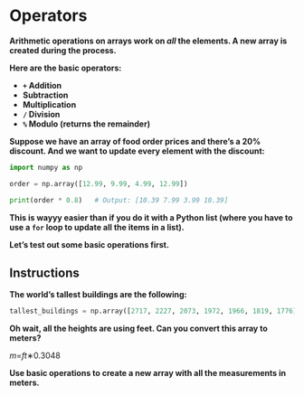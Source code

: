 # Operators

**Arithmetic operations on arrays work on *all* the elements. A new array is created during the process.**

**Here are the basic operators:**

- **`+` Addition**
- **Subtraction**
- **Multiplication**
- **`/` Division**
- **`%` Modulo (returns the remainder)**

**Suppose we have an array of food order prices and there’s a 20% discount. And we want to update every element with the discount:**

```python
import numpy as np

order = np.array([12.99, 9.99, 4.99, 12.99])

print(order * 0.8)   # Output: [10.39 7.99 3.99 10.39]

```

**This is wayyy easier than if you do it with a Python list (where you have to use a `for` loop to update all the items in a list).**

**Let’s test out some basic operations first.**

## **Instructions**

**The world’s tallest buildings are the following:**

```python
tallest_buildings = np.array([2717, 2227, 2073, 1972, 1966, 1819, 1776])

```

**Oh wait, all the heights are using feet. Can you convert this array to meters?**

*m*=*ft*∗0.3048

**Use basic operations to create a new array with all the measurements in meters.**